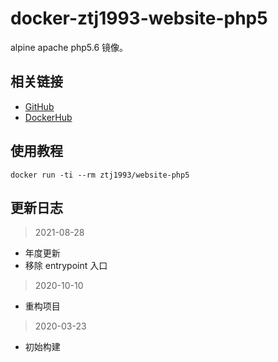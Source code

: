 # docker-ztj1993-website-php5

alpine apache php5.6 镜像。

## 相关链接
- [GitHub](https://github.com/ztj1993/docker-website-php5)
- [DockerHub](https://hub.docker.com/r/ztj1993/website-php5)

## 使用教程
```
docker run -ti --rm ztj1993/website-php5
```

## 更新日志

> 2021-08-28

- 年度更新
- 移除 entrypoint 入口

> 2020-10-10

- 重构项目

> 2020-03-23

- 初始构建
